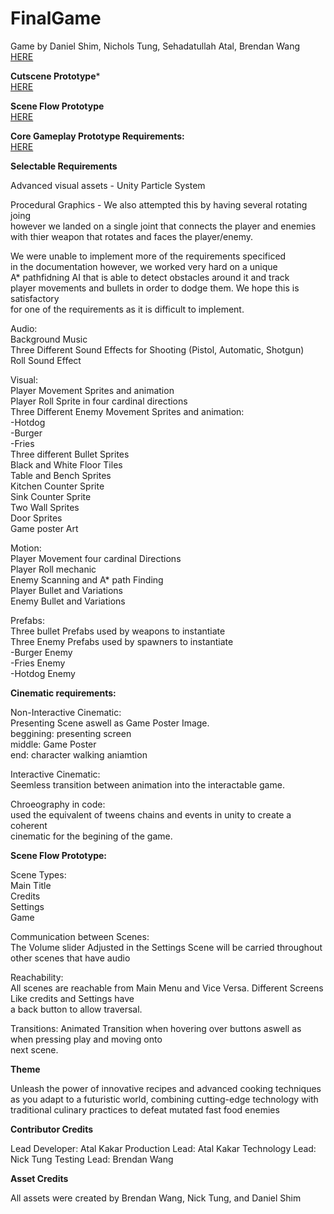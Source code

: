 # FinalGame  
Game by Daniel Shim, Nichols Tung, Sehadatullah Atal, Brendan Wang  
[HERE](https://salad-stash.itch.io/culinary-clash?password=7615)  
  
**Cutscene Prototype***  
[HERE](https://salad-stash.itch.io/cutsceneprototype?password=7615)  
  
**Scene Flow Prototype**  
[HERE](https://salad-stash.itch.io/cutscenebuild?password=7615)  
  
**Core Gameplay Prototype Requirements:**  
[HERE](https://salad-stash.itch.io/gameplayprototype?password=761)  
  
**Selectable Requirements**  

Advanced visual assets - Unity Particle System  

Procedural Graphics - We also attempted this by having several rotating joing  
however we landed on a single joint that connects the player and enemies  
with thier weapon that rotates and faces the player/enemy.  
  
We were unable to implement more of the requirements specificed  
in the documentation however, we worked very hard on a unique  
A* pathfidning AI that is able to detect obstacles around it and track  
player movements and bullets in order to dodge them. We hope this is satisfactory  
for one of the requirements as it is difficult to implement.  


Audio:  
Background Music  
Three Different Sound Effects for Shooting (Pistol, Automatic, Shotgun)  
Roll Sound Effect  
  
Visual:  
Player Movement Sprites and animation  
Player Roll Sprite in four cardinal directions  
Three Different Enemy Movement Sprites and animation:  
-Hotdog  
-Burger  
-Fries  
Three different Bullet Sprites  
Black and White Floor Tiles  
Table and Bench Sprites  
Kitchen Counter Sprite  
Sink Counter Sprite  
Two Wall Sprites  
Door Sprites  
Game poster Art  
  
Motion:  
Player Movement four cardinal Directions  
Player Roll mechanic  
Enemy Scanning and A* path Finding  
Player Bullet and Variations  
Enemy Bullet and Variations  
  
Prefabs:  
Three bullet Prefabs used by weapons to instantiate  
Three Enemy Prefabs used by spawners to instantiate  
-Burger Enemy  
-Fries Enemy  
-Hotdog Enemy  
  
**Cinematic requirements:**  
  
Non-Interactive Cinematic:  
Presenting Scene aswell as Game Poster Image.  
beggining: presenting screen  
middle: Game Poster  
end: character walking aniamtion  
  
Interactive Cinematic:  
Seemless transition between animation into the interactable game.  
  
Chroeography in code:  
used the equivalent of tweens chains and events in unity to create a coherent  
cinematic for the begining of the game.  
  
**Scene Flow Prototype:**  
  
Scene Types:  
Main Title  
Credits  
Settings  
Game  
  
Communication between Scenes:  
The Volume slider Adjusted in the Settings Scene will be carried throughout other scenes that have audio  
  
Reachability:  
All scenes are reachable from Main Menu and Vice Versa. Different Screens Like credits and Settings have  
a back button to allow traversal.  
  
Transitions: Animated Transition when hovering over buttons aswell as when pressing play and moving onto  
next scene.  

**Theme**

Unleash the power of innovative recipes and advanced cooking techniques as you adapt to a futuristic world, combining cutting-edge technology with traditional culinary practices to defeat mutated fast food enemies

**Contributor Credits**

Lead Developer: Atal Kakar
Production Lead: Atal Kakar
Technology Lead: Nick Tung
Testing Lead: Brendan Wang

**Asset Credits**

All assets were created by Brendan Wang, Nick Tung, and Daniel Shim
